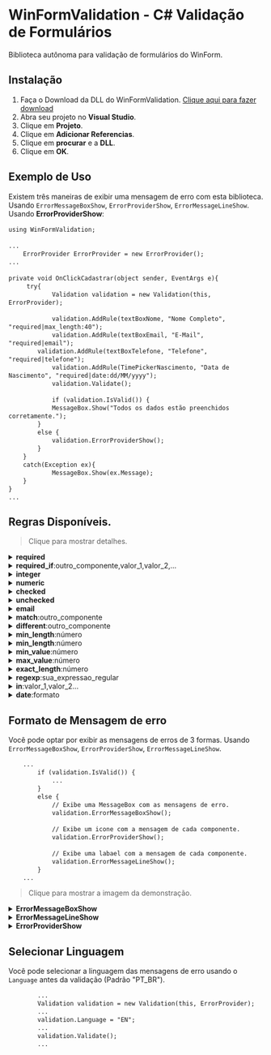 WinFormValidation - C# Validação de Formulários
========================
Biblioteca autônoma para validação de formulários do WinForm.

## Instalação

 1. Faça o Download da DLL do WinFormValidation. [Clique aqui para fazer download](https://raw.githubusercontent.com/igorscheffer/WinFormValidation/master/WinFormValidation/bin/Release/WinFormValidation.dll)
 2. Abra seu projeto no **Visual Studio**.
 3. Clique em **Projeto**.
 4. Clique em **Adicionar Referencias**.
 5. Clique em **procurar** e a **DLL**.
 6. Clique em **OK**.

## Exemplo de Uso
Existem três maneiras de exibir uma mensagem de erro com esta biblioteca. Usando `ErrorMessageBoxShow`, `ErrorProviderShow`, `ErrorMessageLineShow`.
Usando **ErrorProviderShow**:
```
using WinFormValidation;

...
	ErrorProvider ErrorProvider = new ErrorProvider();
...

private void OnClickCadastrar(object sender, EventArgs e){
 	 try{
      		Validation validation = new Validation(this, ErrorProvider);

      		validation.AddRule(textBoxNome, "Nome Completo", "required|max_length:40");
      		validation.AddRule(textBoxEmail, "E-Mail", "required|email");
		validation.AddRule(textBoxTelefone, "Telefone", "required|telefone");
      		validation.AddRule(TimePickerNascimento, "Data de Nascimento", "required|date:dd/MM/yyyy");
      		validation.Validate();

      		if (validation.IsValid()) {
			MessageBox.Show("Todos os dados estão preenchidos corretamente.");
  		}
		else {
			validation.ErrorProviderShow();
		}
	}
  	catch(Exception ex){
    		MessageBox.Show(ex.Message);
  	}
}
...
```
## Regras Disponíveis.

> Clique para mostrar detalhes.

<details><summary><strong>required</strong></summary>
	
O componente sob está regra, deve estar presente e não 'vazio'.

</details>

<details><summary><strong>required_if</strong>:outro_componente,valor_1,valor_2,...</summary>
	
O componente sob esta regra, deve estar presente e não estar vazio se o campo outro componente for igual a qualquer valor.
Por exemplo `required_if:outro_component,1,sim,ativo` será necessário se o valor de `outro_campo` for `1`, `'1'`, `'sim'`, ou `'ativo'`.

</details>

<details><summary><strong>integer</strong></summary>

O componente sob esta regra, deve ser inteiro.

</details>

<details><summary><strong>numeric</strong></summary>

O componente sob esta regra, deve ser numérico.

</details>

<details><summary><strong>checked</strong></summary>

O componente sob esta regra, deve estar selecionado.

</details>

<details><summary><strong>unchecked</strong></summary>

O componente sob esta regra, não deve estar selecionado.

</details>

<details><summary><strong>email</strong></summary>

O componente sob esta regra, deve ter um endereço de e-mail valido.

</details>

<details><summary><strong>match</strong>:outro_componente</summary>

O componente sob esta regra, deve estar presente e ter o valor igual ao outro campo selecionado.

</details>

<details><summary><strong>different</strong>:outro_componente</summary>

O componente sob esta regra, deve estar presente e não ter o valor igual ao outro campo selecionado.

</details>

<details><summary><strong>min_length</strong>:número</summary>

O componente sob esta regra, deve ter um tamanho maior ou igual ao número fornecido.

</details>

<details><summary><strong>min_length</strong>:número</summary>

O componente sob esta regra, deve ter um tamanho menor ou igual ao número fornecido.

</details>

<details><summary><strong>min_value</strong>:número</summary>

O componente sob esta regra, deve ter um valor maior ou igual ao número fornecido.

</details>

<details><summary><strong>max_value</strong>:número</summary>

O componente sob esta regra, deve ter um valor menor ou igual ao número fornecido.

</details>

<details><summary><strong>exact_length</strong>:número</summary>

O componente sob esta regra, deve ter um tamanho igual ao número fornecido.

</details>

<details><summary><strong>regexp</strong>:sua_expressao_regular</summary>

O componente sob esta regra, deve corresponder a expressão regular especificada.

</details>

<details><summary><strong>in</strong>:valor_1,valor_2...</summary>

O componente sob esta regra, deve ser igual a um dos valores fornecidos.

</details>

<details><summary><strong>date</strong>:formato</summary>

O componente sob esta regra, deve ser um formato de data válido.
Por exemplo `date:dd/MM/yyyy`.

</details>

## Formato de Mensagem de erro
Você pode optar por exibir as mensagens de erros de 3 formas. Usando `ErrorMessageBoxShow`, `ErrorProviderShow`, `ErrorMessageLineShow`.
```
	...
		if (validation.IsValid()) {
			...
  		}
		else {
			// Exibe uma MessageBox com as mensagens de erro.
			validation.ErrorMessageBoxShow();
			
			// Exibe um icone com a mensagem de cada componente.
			validation.ErrorProviderShow();

			// Exibe uma labael com a mensagem de cada componente.
			validation.ErrorMessageLineShow();
		}
	...
```

> Clique para mostrar a imagem da demonstração.

<details><summary><strong>ErrorMessageBoxShow</strong></summary>

[![ErrorMessageBoxShow](https://github.com/igorscheffer/WinFormValidation/blob/master/Exemple/ErrorMessageBoxShow.PNG?raw=true "ErrorMessageBoxShow")](https://github.com/igorscheffer/WinFormValidation/blob/master/Exemple/ErrorMessageBoxShow.PNG?raw=true "ErrorMessageBoxShow")

</details>

<details><summary><strong>ErrorMessageLineShow</strong></summary>
	
[![ErrorMessageLineShow](https://github.com/igorscheffer/WinFormValidation/blob/master/Exemple/ErrorMessageLineShow.PNG?raw=true "ErrorMessageLineShow")](https://github.com/igorscheffer/WinFormValidation/blob/master/Exemple/ErrorMessageLineShow.PNG?raw=true "ErrorMessageLineShow")

</details>

<details><summary><strong>ErrorProviderShow</strong></summary>
	
[![ErrorProviderShow](https://github.com/igorscheffer/WinFormValidation/blob/master/Exemple/ErrorProviderShow.png?raw=true "ErrorProviderShow")](https://github.com/igorscheffer/WinFormValidation/blob/master/Exemple/ErrorProviderShow.png?raw=true "ErrorProviderShow")

</details>

## Selecionar Linguagem
Você pode selecionar a linguagem das mensagens de erro usando o `Language` antes da validação (Padrão "PT_BR").
```
		...
		Validation validation = new Validation(this, ErrorProvider);
		...
  		validation.Language = "EN";
  		...
  		validation.Validate();
		...
```
